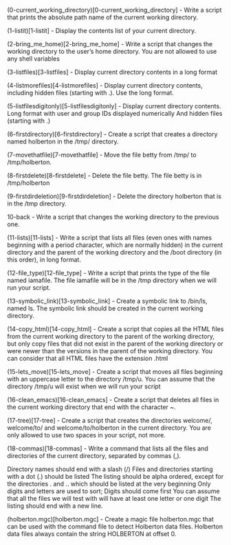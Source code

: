 (0-current_working_directory)[0-current_working_directory] - Write a script that prints the absolute path name of the current working directory.

(1-listit)[1-listit] - Display the contents list of your current directory.

(2-bring_me_home)[2-bring_me_home] - Write a script that changes the working directory to the user’s home directory. You are not allowed to use any shell variables

(3-listfiles)[3-listfiles] - Display current directory contents in a long format

(4-listmorefiles)[4-listmorefiles] - Display current directory contents, including hidden files (starting with .). Use the long format.

(5-listfilesdigitonly)[5-listfilesdigitonly] - Display current directory contents. Long format with user and group IDs displayed numerically And hidden files (starting with .)

(6-firstdirectory)[6-firstdirectory] - Create a script that creates a directory named holberton in the /tmp/ directory.

(7-movethatfile)[7-movethatfile] - Move the file betty from /tmp/ to /tmp/holberton.

(8-firstdelete)[8-firstdelete] - Delete the file betty. The file betty is in /tmp/holberton

(9-firstdirdeletion)[9-firstdirdeletion] - Delete the directory holberton that is in the /tmp directory.

10-back - Write a script that changes the working directory to the previous one.

(11-lists)[11-lists] - Write a script that lists all files (even ones with names beginning with a period character, which are normally hidden) in the current directory and the parent of the working directory and the /boot directory (in this order), in long format.

(12-file_type)[12-file_type] - Write a script that prints the type of the file named iamafile. The file iamafile will be in the /tmp directory when we will run your script.

(13-symbolic_link)[13-symbolic_link] - Create a symbolic link to /bin/ls, named ls. The symbolic link should be created in the current working directory.

(14-copy_html)[14-copy_html] - Create a script that copies all the HTML files from the current working directory to the parent of the working directory, but only copy files that did not exist in the parent of the working directory or were newer than the versions in the parent of the working directory. You can consider that all HTML files have the extension .html

(15-lets_move)[15-lets_move] - Create a script that moves all files beginning with an uppercase letter to the directory /tmp/u. You can assume that the directory /tmp/u will exist when we will run your script

(16-clean_emacs)[16-clean_emacs] - Create a script that deletes all files in the current working directory that end with the character ~.

(17-tree)[17-tree] - Create a script that creates the directories welcome/, welcome/to/ and welcome/to/holberton in the current directory. You are only allowed to use two spaces in your script, not more.

(18-commas)[18-commas] - Write a command that lists all the files and directories of the current directory, separated by commas (,).

Directory names should end with a slash (/) Files and directories starting with a dot (.) should be listed The listing should be alpha ordered, except for the directories . and .. which should be listed at the very beginning Only digits and letters are used to sort; Digits should come first You can assume that all the files we will test with will have at least one letter or one digit The listing should end with a new line.

(holberton.mgc)[holberton.mgc] - Create a magic file holberton.mgc that can be used with the command file to detect Holberton data files. Holberton data files always contain the string HOLBERTON at offset 0.